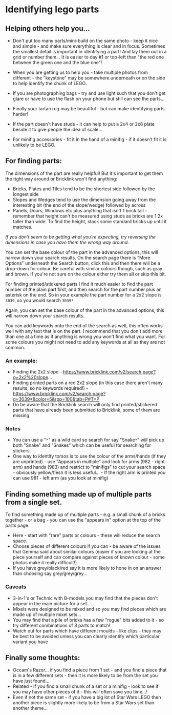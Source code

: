 # Identifying lego parts

## Helping others help you...

 * Don't put too many parts/mini-build on the same photo - keep it nice and simple - and make sure everything is clear and in focus. Sometimes the smallest detail is important in identifying a part! And lay them out in a grid or number them... It is easier to day #1 or top-left than "the red one between the green one and the blue one"!

 * When you are getting us to help you - take multiple photos from different - the "keystone" may be somewhere underneath or on the side to help identify the chunk of LEGO.

 * If you are photographing bags - try and use light such that you don't get glare or have to use the flash on your phone but still can see the parts...

 * Finally your tartan rug may be beautiful - but can make identifying parts harder!

 * If the part doesn't have studs - it can help to put a 2x4 or 2x8 plate beside it to give people the idea of scale...

 * For minifig accessories - fit it in the hand of a minifig - if it doesn't fit it is unlikely to be LEGO.

## For finding parts:

The dimensions of the part are really helpful! But it's important to get them the right way around or Bricklink won't find anything:

 * Bricks, Plates and Tiles tend to be the shortest side followed by the longest side
 * Slopes and Wedges tend to use the dimension going away from the interesting bit (the end of the slope/wedge) followed by across
 * Panels, Doors, Windows etc plus anything that isn't 1 brick tall - remember that height can't be measured using studs as bricks are 1.2x taller than wide. To find the height, stack some standard bricks up until it matches.

*If you don't seem to be getting what you're expecting, try reversing the dimensions in case you have them the wrong way around.*

You can set the base colour of the part in the advanced options, this will narrow down your search results. On the search page there is "More Options" underneath the Search button, click this and then there will be a drop-down for colour. Be careful with similar colours though, such as gray and brown. If you're not sure on the colour either try them all or skip this bit.

For finding printed/stickered parts I find it much easier to find the part number of the plain part first, and then search for the part number plus an asterisk on the end. So in your example the part number for a 2x2 slope is `3039`, so you would search `3039*`

Again, you can set the base colour of the part in the advanced options, this will narrow down your search results.

You can add keywords onto the end of the search as well, this often works well with any text that is on the part. I recommend that you don't add more than one at a time as if anything is wrong you won't find what you want. For some colours you might not need to add any keywords at all as they are not common.

### An example:

 * Finding the 2x2 slope - https://www.bricklink.com/v2/search.page?q=2x2%20slope...
 * Finding printed parts on a red 2x2 slope (in this case there aren't many results, so no keywords required!) - https://www.bricklink.com/v2/search.page?q=3039*&color=5&rpp=100&tab=P#T=P
 * Do be aware that the Bricklink search will only find printed/stickered parts that have already been submitted to Bricklink, some of them are missing.

### Notes

 * You can use a "`*`" as a wild card so search for say "Snake`*`" will pick up both "Snake" and "Snakes" which can be useful for searching for stickers.
 * One way to identify torsos is to use the colour of the arms/hands (if they are unprinted) - use "Appears in multiple" and look for arms (982 - right arm) and hands (983) and restrict to "minifigs" to cut your search space - obviously yellow/flesh it is less useful... - If the right arm is printed you can use 981 - left arm (as you look at minifig)

## Finding something made up of multiple parts from a single set.

To find something made up of multiple parts - e.g. a small chunk of a bricks together - or a bag - you can use the "appears in" option at the top of the parts page.

 * Here - start with "rare" parts or colours - these will reduce the search space.
 * Choose pieces of different colours if you can - be aware of the issues that Gemma said about similar colours (easier if you are looking at the piece yourself and can compare against pieces of known colour - some photos make it really difficult!)
 * If you have grey/black/red say it is more likely to hone in on an answer than choosing say grey/grey/grey...

### Caveats
 * 3-in-1's or Technic with B-models you may find that the pieces don't appear in the main picture for a set....
 * Mixels were designed to be mixed and so you may find pieces which are made up of multiple mixel sets...
 * You may find that a pile of bricks has a few "rogue" bits added to it - so try different combinations of 3 parts to match!
 * Watch out for parts which have different moulds - like clips - they may be best to be avoided unless you can clearly identify which particular variant you have

## Finally some thoughts:

 * Occam's Razor... if you find a piece from 1 set - and you find a piece that is in a few different sets - then it is more likely to be from the set you have just found...
 * Related - if you find a small chunk of a set or a minifig - look to see if you may have other pieces of it - this will often save you time...!
 * Even if not the same set - if you have a big lot of Star Wars LEGO then another piece is slightly more likely to be from a Star Wars set than another theme...
